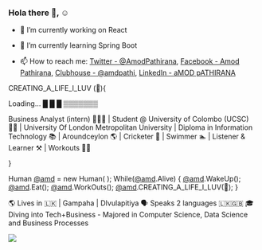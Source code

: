 ### Hola there 👋, ☺️



- 🔭 I’m currently working on React

- 🌱 I’m currently learning Spring Boot 
<!-- 🤔 I’m looking for help with ...
- 💬 Ask me about ... -->
- 📫 How to reach me: [Twitter - @AmodPathirana](https://twitter.com/AmodPathirana), 
                     [Facebook - Amod Pathirana](https://www.facebook.com),
                     [Clubhouse - @amdpathi](https://github.com/AmdPathirana),
                     [LinkedIn - aMOD pATHIRANA](https://www.linkedin.com/in/amod-pathirana-32b40992/)
<!-- - 😄 Pronouns: ...
- ⚡ Fun fact: ...  -->


CREATING_A_LIFE_I_LUV (🎯){  

Loading…
█ █ █ ▒▒▒▒▒▒▒

Business Analyst (intern) 👨🏼‍💻  | Student @ University of Colombo (UCSC) 👨‍🎓 | University Of London Metropolitan University | Diploma in Information Technology 📚 | Aroundceylon 🌎 | Cricketer 🏏  | Swimmer 🏊 | Listener & Learner ⚒️  | Workouts 🏋️‍♀️

}

Human [@amd](https://github.com/AmdPathirana) = new Human( ); 
While([@amd](https://github.com/AmdPathirana).Alive) { 
[@amd](https://github.com/AmdPathirana).WakeUp(); 
[@amd](https://github.com/AmdPathirana).Eat();
[@amd](https://github.com/AmdPathirana).WorkOuts();
[@amd](https://github.com/AmdPathirana).CREATING_A_LIFE_I_LUV(🎯);
 }
            
  
  🌎 Lives in 🇱🇰 | Gampaha | DIvulapitiya 
  🗣 Speaks 2 languages 🇱🇰🇬🇧
  🎓Diving into Tech+Business - Majored   in Computer Science, Data Science and Business Processes
  
 <img src="https://github-readme-stats.vercel.app/api?username=AmdPathirana&&show_icons=true&title_color=ffffff&icon_color=bb2acf&text_color=daf7dc&bg_color=151515" />
